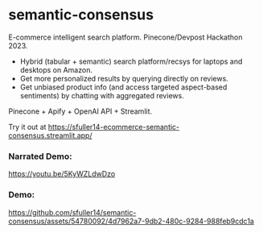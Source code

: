 # semantic-consensus
E-commerce intelligent search platform. Pinecone/Devpost Hackathon 2023.

* Hybrid (tabular + semantic) search platform/recsys for laptops and desktops on Amazon.
* Get more personalized results by querying directly on reviews. 
* Get unbiased product info (and access targeted aspect-based sentiments) by chatting with aggregated reviews.

Pinecone + Apify + OpenAI API + Streamlit.

Try it out at https://sfuller14-ecommerce-semantic-consensus.streamlit.app/

### Narrated Demo:
https://youtu.be/5KyWZLdwDzo

### Demo:
https://github.com/sfuller14/semantic-consensus/assets/54780092/4d7962a7-9db2-480c-9284-988feb9cdc1a
